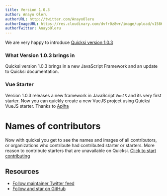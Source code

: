 ```yaml
---
title: Version 1.0.3
author: Anayo Oleru
authorURL: http://twitter.com/AnayoOleru
authorImageURL: https://res.cloudinary.com/dvfr0z8wr/image/upload/v1586543950/headshot.jpg
authorTwitter: AnayoOleru
---
```


<!-- ![Introducing Quicksi version](/img/quicksi.png) -->

We are very happy to introduce [Quicksi version 1.0.3](https://github.com/AnayoOleru/quicksi)


### What Version 1.0.3 brings in
Quicksi version 1.0.3 brings in a new JavaScript Framework and an update to Quicksi documentation.


### Vue Starter
Version 1.0.3 releases a new framework in JavaScript `VueJS` and its very first starter. Now you can quickly create a new VueJS project using Quicksi VueJS starter. Thanks to [Aplha](https://twitter.com/AlphaOlomi)

# Names of contributors
Now with quicksi you get to see the names and images of all contributors, or organizations who contribute had contributed starter or starters. More reason to contribute starters that are unavailable on Quicksi. [Click to start contributing](https://github.com/AnayoOleru/quicksi/blob/master/CONTRIBUTING.md)

## Resources

- [Follow maintainer Twitter feed](https://twitter.com/AnayoOleru)
- [Follow and star on GitHub](https://github.com/AnayoOleru/quicksi)
